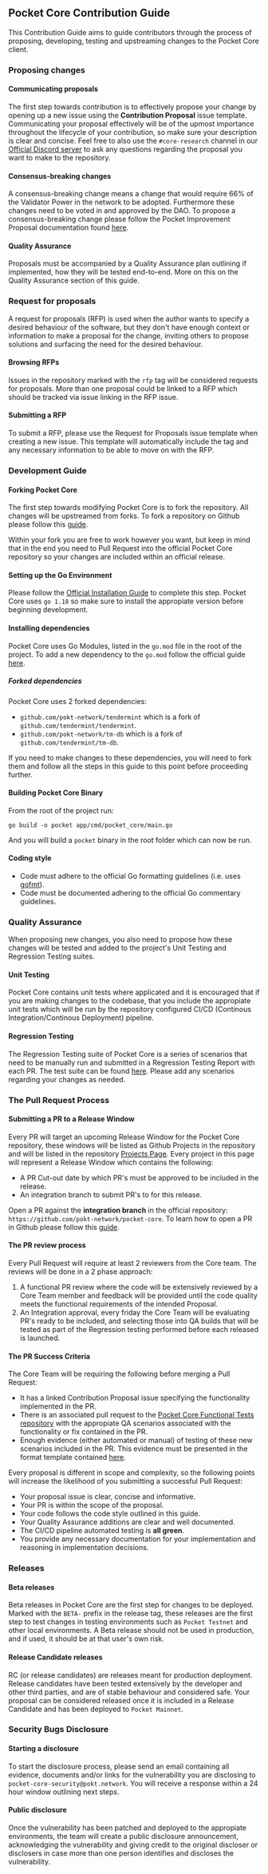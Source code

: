 ## Pocket Core Contribution Guide

This Contribution Guide aims to guide contributors through the process of proposing, developing, testing and upstreaming changes to the Pocket Core client.

### Proposing changes

#### Communicating proposals

The first step towards contribution is to effectively propose your change by opening up a new issue using the **Contribution Proposal** issue template. Communicating your proposal effectively will be of the upmost importance throughout the lifecycle of your contribution, so make sure your description is clear and concise. Feel free to also use the `#core-research` channel in our [Official Discord server](https://bit.ly/POKTARCADEdscrd) to ask any questions regarding the proposal you want to make to the repository.

#### Consensus-breaking changes

A consensus-breaking change means a change that would require 66% of the Validator Power in the network to be adopted. Furthermore these changes need to be voted in and approved by the DAO. To propose a consensus-breaking change please follow the Pocket Improvement Proposal documentation found [here](https://docs.pokt.network/home/paths/governor/submit-a-proposal/pip-pocket-improvement-proposal).

#### Quality Assurance

Proposals must be accompanied by a Quality Assurance plan outlining if implemented, how they will be tested end-to-end. More on this on the Quality Assurance section of this guide.

### Request for proposals

A request for proposals (RFP) is used when the author wants to specify a desired behaviour of the software, but they don't have enough context or information to make a proposal for the change, inviting others to propose solutions and surfacing the need for the desired behaviour.

#### Browsing RFPs

Issues in the repository marked with the `rfp` tag will be considered requests for proposals. More than one proposal could be linked to a RFP which should be tracked via issue linking in the RFP issue.

#### Submitting a RFP

To submit a RFP, please use the Request for Proposals issue template when creating a new issue. This template will automatically include the tag and any necessary information to be able to move on with the RFP.

### Development Guide

#### Forking Pocket Core

The first step towards modifying Pocket Core is to fork the repository. All changes will be upstreamed from forks. To fork a repository on Github please follow this [guide](https://docs.github.com/en/get-started/quickstart/fork-a-repo).

Within your fork you are free to work however you want, but keep in mind that in the end you need to Pull Request into the official Pocket Core repository so your changes are included within an official release.

#### Setting up the Go Environment

Please follow the [Official Installation Guide](https://go.dev/doc/install) to complete this step. Pocket Core uses `go 1.18` so make sure to install the appropiate version before beginning development.

#### Installing dependencies

Pocket Core uses Go Modules, listed in the `go.mod` file in the root of the project. To add a new dependency to the `go.mod` follow the official guide [here](https://pkg.go.dev/cmd/go#hdr-Add_dependencies_to_current_module_and_install_them).

##### Forked dependencies

Pocket Core uses 2 forked dependencies:

- `github.com/pokt-network/tendermint` which is a fork of `github.com/tendermint/tendermint`.
- `github.com/pokt-network/tm-db` which is a fork of `github.com/tendermint/tm-db`.

If you need to make changes to these dependencies, you will need to fork them and follow all the steps in this guide to this point before proceeding further.

#### Building Pocket Core Binary

From the root of the project run:

`go build -o pocket app/cmd/pocket_core/main.go`

And you will build a `pocket` binary in the root folder which can now be run.

#### Coding style

- Code must adhere to the official Go formatting guidelines (i.e. uses [gofmt](https://golang.org/cmd/gofmt)).
- Code must be documented adhering to the official Go commentary guidelines.

### Quality Assurance

When proposing new changes, you also need to propose how these changes will be tested and added to the project's Unit Testing and Regression Testing suites.

#### Unit Testing

Pocket Core contains unit tests where applicated and it is encouraged that if you are making changes to the codebase, that you include the appropiate unit tests which will be run by the repository configured CI/CD (Continous Integration/Continous Deployment) pipeline.

#### Regression Testing

The Regression Testing suite of Pocket Core is a series of scenarios that need to be manually run and submitted in a Regression Testing Report with each PR. The test suite can be found [here](./doc/qa/regression). Please add any scenarios regarding your changes as needed.

### The Pull Request Process

#### Submitting a PR to a Release Window

Every PR will target an upcoming Release Window for the Pocket Core repository, these windows will be listed as Github Projects in the repository and will be listed in the repository [Projects Page](https://github.com/pokt-network/pocket-core/projects?type=classic). Every project in this page will represent a Release Window which contains the following:

- A PR Cut-out date by which PR's must be approved to be included in the release.
- An integration branch to submit PR's to for this release.

Open a PR against the **integration branch** in the official repository: `https://github.com/pokt-network/pocket-core`. To learn how to open a PR in Github please follow this [guide](https://docs.github.com/en/pull-requests/collaborating-with-pull-requests/proposing-changes-to-your-work-with-pull-requests/creating-a-pull-request-from-a-fork).

#### The PR review process

Every Pull Request will require at least 2 reviewers from the Core team. The reviews will be done in a 2 phase approach:

1. A functional PR review where the code will be extensively reviewed by a Core Team member and feedback will be provided until the code quality meets the functional requirements of the intended Proposal.
2. An Integration approval, every friday the Core Team will be evaluating PR's ready to be included, and selecting those into QA builds that will be tested as part of the Regression testing performed before each released is launched.

#### The PR Success Criteria

The Core Team will be requiring the following before merging a Pull Request:

- It has a linked Contribution Proposal issue specifying the functionality implemented in the PR.
- There is an associated pull request to the [Pocket Core Functional Tests repository](https://github.com/pokt-network/pocket-core-func-tests) with the appropiate QA scenarios associated with the functionality or fix contained in the PR.
- Enough evidence (either automated or manual) of testing of these new scenarios included in the PR. This evidence must be presented in the format template contained [here](https://github.com/pokt-network/pocket-core/tree/staging/doc/qa/regression).

Every proposal is different in scope and complexity, so the following points will increase the likelihood of you submitting a successful Pull Request:

- Your proposal issue is clear, concise and informative.
- Your PR is within the scope of the proposal.
- Your code follows the code style outlined in this guide.
- Your Quality Assurance additions are clear and well documented.
- The CI/CD pipeline automated testing is **all green**.
- You provide any necessary documentation for your implementation and reasoning in implementation decisions.

### Releases

#### Beta releases

Beta releases in Pocket Core are the first step for changes to be deployed. Marked with the `BETA-` prefix in the release tag, these releases are the first step to test changes in testing environments such as `Pocket Testnet` and other local environments. A Beta release should not be used in production, and if used, it should be at that user's own risk.

#### Release Candidate releases

RC (or release candidates) are releases meant for production deployment. Release candidates have been tested extensively by the developer and other third parties, and are of stable behaviour and considered safe. Your proposal can be considered released once it is included in a Release Candidate and has been deployed to `Pocket Mainnet`.

### Security Bugs Disclosure

#### Starting a disclosure

To start the disclosure process, please send an email containing all evidence, documents and/or links for the vulnerability you are disclosing to `pocket-core-security@pokt.network`. You will receive a response within a 24 hour window outlining next steps.

#### Public disclosure

Once the vulnerability has been patched and deployed to the appropiate environments, the team will create a public disclosure announcement, acknowledging the vulnerability and giving credit to the original discloser or disclosers in case more than one person identifies and discloses the vulnerability.

